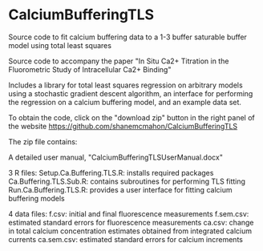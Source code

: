 CalciumBufferingTLS
===================

Source code to fit calcium buffering data to a 1-3 buffer saturable buffer model using total least squares

Source code to accompany the paper "In Situ Ca2+ Titration in the Fluorometric Study of Intracellular Ca2+ Binding"

Includes a library for total least squares regression on arbitrary models using a stochastic gradient descent algorithm, an interface for performing the regression on a calcium buffering model, and an example data set.

To obtain the code, click on the "download zip" button in the right panel of the website https://github.com/shanemcmahon/CalciumBufferingTLS

The zip file contains:

A detailed user manual, "CalciumBufferingTLSUserManual.docx"

3 R files:
Setup.Ca.Buffering.TLS.R: installs required packages
Ca.Buffering.TLS.Sub.R: contains subroutines for performing TLS fitting
Run.Ca.Buffering.TLS.R: provides a user interface for fitting calcium buffering models

4 data files:
f.csv: initial and final fluorescence measurements
f.sem.csv: estimated standard errors for fluorescence measurements
ca.csv: change in total calcium concentration estimates obtained from integrated calcium currents
ca.sem.csv: estimated standard errors for calcium increments
